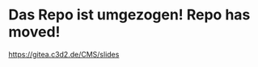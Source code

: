 Das Repo ist umgezogen! Repo has moved!
=======================================

https://gitea.c3d2.de/CMS/slides
